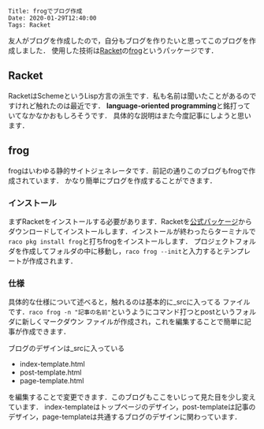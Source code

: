     Title: frogでブログ作成
    Date: 2020-01-29T12:40:00
    Tags: Racket

友人がブログを作成したので，自分もブログを作りたいと思ってこのブログを作成しました．
使用した技術は[Racket](https://racket-lang.org/)の[frog](https://docs.racket-lang.org/frog/index.html)というパッケージです．

<!-- more -->

## Racket
RacketはSchemeというLisp方言の派生です．私も名前は聞いたことがあるのですけれど触れたのは最近です．
**language-oriented programming**と銘打っていてなかなかおもしろそうです．
具体的な説明はまた今度記事にしようと思います．

## frog
frogはいわゆる静的サイトジェネレータです．前記の通りこのブログもfrogで作成されています．
かなり簡単にブログを作成することができます．

### インストール
まずRacketをインストールする必要があります．Racketを[公式パッケージ](https://download.racket-lang.org/)からダウンロードしてインストールします．インストールが終わったらターミナルで`raco pkg install frog`と打ちfrogをインストールします．
プロジェクトフォルダを作成してフォルダの中に移動し，`raco frog --init`と入力するとテンプレートが作成されます．

### 仕様
具体的な仕様について述べると，触れるのは基本的に_srcに入ってる
ファイルです．`raco frog -n "記事の名前"`というようにコマンド打つとpostというフォルダに新しくマークダウン
ファイルが作成され，これを編集することで簡単に記事が作成できます．

ブログのデザインは_srcに入っている

- index-template.html
- post-template.html
- page-template.html

を編集することで変更できます．このブログもここをいじって見た目を少し変えています．
index-templateはトップページのデザイン，post-templateは記事のデザイン，page-templateは共通するブログのデザインに関わっています．
